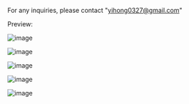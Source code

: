 For any inquiries, please contact "yihong0327@gmail.com"

Preview:

![image](https://github.com/gnohiy/library-seat-reservation-system/assets/105278322/021572d5-eb68-40a3-933e-f8f13d1d54df)

![image](https://github.com/gnohiy/library-seat-reservation-system/assets/105278322/2040fb63-2e01-4a59-9ef8-456b87d2cb1c)

![image](https://github.com/gnohiy/library-seat-reservation-system/assets/105278322/49d21c34-f7cb-4c6c-bc53-330eca636073)

![image](https://github.com/gnohiy/library-seat-reservation-system/assets/105278322/2cbc8309-bff5-4932-89c4-0b592392a795)

![image](https://github.com/gnohiy/library-seat-reservation-system/assets/105278322/4b47b9e9-9de1-480b-b4d9-a1b1d82507d2)
